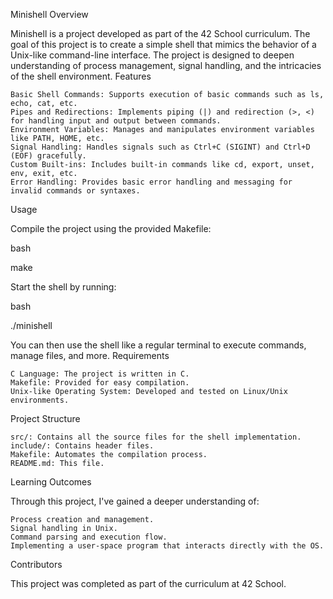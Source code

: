 Minishell
Overview

Minishell is a project developed as part of the 42 School curriculum. The goal of this project is to create a simple shell that mimics the behavior of a Unix-like command-line interface. The project is designed to deepen understanding of process management, signal handling, and the intricacies of the shell environment.
Features

    Basic Shell Commands: Supports execution of basic commands such as ls, echo, cat, etc.
    Pipes and Redirections: Implements piping (|) and redirection (>, <) for handling input and output between commands.
    Environment Variables: Manages and manipulates environment variables like PATH, HOME, etc.
    Signal Handling: Handles signals such as Ctrl+C (SIGINT) and Ctrl+D (EOF) gracefully.
    Custom Built-ins: Includes built-in commands like cd, export, unset, env, exit, etc.
    Error Handling: Provides basic error handling and messaging for invalid commands or syntaxes.

Usage

Compile the project using the provided Makefile:

bash

make

Start the shell by running:

bash

./minishell

You can then use the shell like a regular terminal to execute commands, manage files, and more.
Requirements

    C Language: The project is written in C.
    Makefile: Provided for easy compilation.
    Unix-like Operating System: Developed and tested on Linux/Unix environments.

Project Structure

    src/: Contains all the source files for the shell implementation.
    include/: Contains header files.
    Makefile: Automates the compilation process.
    README.md: This file.

Learning Outcomes

Through this project, I've gained a deeper understanding of:

    Process creation and management.
    Signal handling in Unix.
    Command parsing and execution flow.
    Implementing a user-space program that interacts directly with the OS.

Contributors

This project was completed as part of the curriculum at 42 School.

